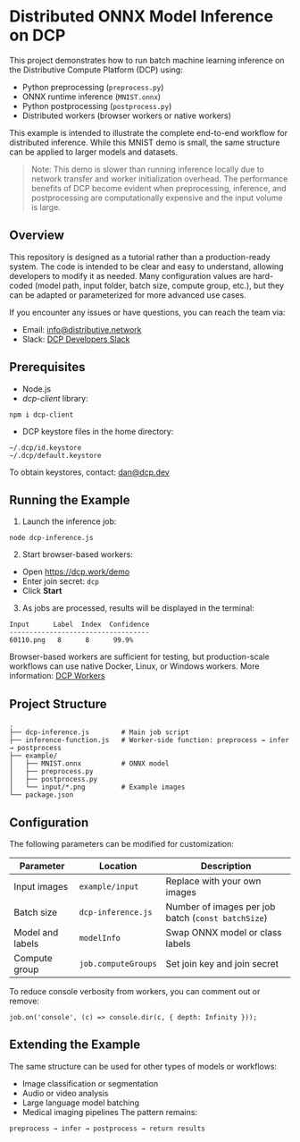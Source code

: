 # Distributed ONNX Model Inference on DCP
This project demonstrates how to run batch machine learning inference on the Distributive Compute Platform (DCP) using:

* Python preprocessing (`preprocess.py`)
* ONNX runtime inference (`MNIST.onnx`)
* Python postprocessing (`postprocess.py`)
* Distributed workers (browser workers or native workers)

This example is intended to illustrate the complete end-to-end workflow for distributed inference. While this MNIST demo is small, the same structure can be applied to larger models and datasets.

> Note: This demo is slower than running inference locally due to network transfer and worker initialization overhead. The performance benefits of DCP become evident when preprocessing, inference, and postprocessing are computationally expensive and the input volume is large.

## Overview

This repository is designed as a tutorial rather than a production-ready system. The code is intended to be clear and easy to understand, allowing developers to modify it as needed. Many configuration values are hard-coded (model path, input folder, batch size, compute group, etc.), but they can be adapted or parameterized for more advanced use cases.

If you encounter any issues or have questions, you can reach the team via:

* Email: info@distributive.network
* Slack: [DCP Developers Slack](https://join.slack.com/t/dcp-devs/shared_invite/zt-56v87qj7-fkqZOXFUls8rNzO4mxHaIA)

## Prerequisites

* Node.js
* *dcp-client* library:
```
npm i dcp-client
```
* DCP keystore files in the home directory:
```
~/.dcp/id.keystore
~/.dcp/default.keystore
```
To obtain keystores, contact: dan@dcp.dev

## Running the Example

1. Launch the inference job:
```
node dcp-inference.js
```
2. Start browser-based workers:
* Open https://dcp.work/demo
* Enter join secret: `dcp`
* Click **Start**
3. As jobs are processed, results will be displayed in the terminal:
```
Input      Label  Index  Confidence
-----------------------------------
60110.png   8      8      99.9%
```
Browser-based workers are sufficient for testing, but production-scale workflows can use native Docker, Linux, or Windows workers. More information: [DCP Workers](https://distributive.network/workers)

## Project Structure
```
.
├── dcp-inference.js        # Main job script
├── inference-function.js   # Worker-side function: preprocess → infer → postprocess
├── example/
│   ├── MNIST.onnx          # ONNX model
│   ├── preprocess.py
│   ├── postprocess.py
│   └── input/*.png         # Example images
└── package.json
```

## Configuration
The following parameters can be modified for customization:

| Parameter        | Location            | Description                                        |
| ---------------- | ------------------- | -------------------------------------------------- |
| Input images     | `example/input`     | Replace with your own images                       |
| Batch size       | `dcp-inference.js`  | Number of images per job batch (`const batchSize`) |
| Model and labels | `modelInfo`         | Swap ONNX model or class labels                    |
| Compute group    | `job.computeGroups` | Set join key and join secret                       |

To reduce console verbosity from workers, you can comment out or remove:
```
job.on('console', (c) => console.dir(c, { depth: Infinity }));
```

## Extending the Example

The same structure can be used for other types of models or workflows:
* Image classification or segmentation
* Audio or video analysis
* Large language model batching
* Medical imaging pipelines
The pattern remains:
```
preprocess → infer → postprocess → return results
```
